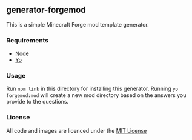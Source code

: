 ## generator-forgemod

This is a simple Minecraft Forge mod template generator.

### Requirements

* [Node](https://nodejs.org/en/)
* [Yo](https://www.npmjs.com/package/yo)

### Usage

Run `npm link` in this directory for installing this generator.
Running `yo forgemod:mod` will create a new mod directory based on the answers you provide to the questions.

### License
All code and images are licenced under the [MIT License](https://github.com/CyclopsMC/generator-cyclops/blob/master-1.8/LICENSE.txt)

